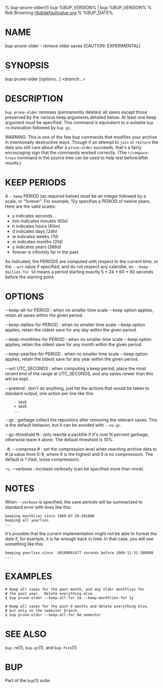 % bup-prune-older(1) bup %BUP_VERSION% | bup %BUP_VERSION%
% Rob Browning <rlb@defaultvalue.org>
% %BUP_DATE%

# NAME

bup-prune-older - remove older saves (CAUTION: EXPERIMENTAL)

# SYNOPSIS

bup prune-older [options...] <*branch*...>

# DESCRIPTION

`bup prune-older` removes (permanently deletes) all saves except those
preserved by the various keep arguments detailed below.  At least one
keep argument must be specified.  This command is equivalent to a
suitable `bup rm` invocation followed by `bup gc`.

WARNING: This is one of the few bup commands that modifies your
archive in intentionally destructive ways.  Though if an attempt to
`join` or `restore` the data you still care about after a
`prune-older` succeeds, that's a fairly encouraging sign that the
commands worked correctly.  (The `t/compare-trees` command in the
source tree can be used to help test before/after results.)

# KEEP PERIODS

A `--keep` PERIOD (as required below) must be an integer followed by a
scale, or "forever".  For example, 12y specifies a PERIOD of twelve
years.  Here are the valid scales:

  - s indicates seconds
  - min indicates minutes (60s)
  - h indicates hours (60m)
  - d indicates days (24h)
  - w indicates weeks (7d)
  - m indicates months (31d)
  - y indicates years (366d)
  - forever is infinitely far in the past

As indicated, the PERIODS are computed with respect to the current
time, or the `--wrt` value if specified, and do not respect any
calendar, so `--keep-dailies-for 5d` means a period starting exactly
5 * 24 * 60 * 60 seconds before the starting point.

# OPTIONS

--keep-all-for PERIOD
:   when no smaller time scale --keep option applies, retain all saves
    within the given period.

--keep-dailies-for PERIOD
:   when no smaller time scale --keep option applies, retain the
    oldest save for any day within the given period.

--keep-monthlies-for PERIOD
:   when no smaller time scale --keep option applies, retain the
    oldest save for any month within the given period.

--keep-yearlies-for PERIOD
:   when no smaller time scale --keep option applies, retain the
    oldest save for any year within the given period.

--wrt UTC_SECONDS
:   when computing a keep period, place the most recent end of the
    range at UTC\_SECONDS, and any saves newer than this will be kept.

--pretend
:   don't do anything, just list the actions that would be taken to
    standard output, one action per line like this:

        - SAVE
        + SAVE
        ...

--gc
:   garbage collect the repository after removing the relevant saves.
    This is the default behavior, but it can be avoided with `--no-gc`.

\--gc-threshold N
:   only rewrite a packfile if it's over N percent garbage; otherwise
    leave it alone.  The default threshold is 10%.

-*#*, \--compress *#*
:   set the compression level when rewriting archive data to # (a
    value from 0-9, where 9 is the highest and 0 is no compression).
    The default is 1 (fast, loose compression).

-v, \--verbose
:   increase verbosity (can be specified more than once).

# NOTES

When `--verbose` is specified, the save periods will be summarized to
standard error with lines like this:

    keeping monthlies since 1969-07-20-201800
    keeping all yearlies
    ...

It's possible that the current implementation might not be able to
format the date if, for example, it is far enough back in time.  In
that case, you will see something like this:

    keeping yearlies since -30109891477 seconds before 1969-12-31-180000
    ...

# EXAMPLES

    # Keep all saves for the past month, and any older monthlies for
    # the past year.  Delete everything else.
    $ bup prune-older --keep-all-for 1m --keep-monthlies-for 1y

    # Keep all saves for the past 6 months and delete everything else,
    # but only on the semester branch.
    $ bup prune-older --keep-all-for 6m semester

# SEE ALSO

`bup-rm`(1), `bup-gc`(1), and `bup-fsck`(1)

# BUP

Part of the `bup`(1) suite.

